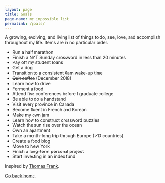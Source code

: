 ```yaml
---
layout: page
title: Goals
page-name: my impossible list
permalink: /goals/
---
```


A growing, evolving, and living list of things to do, see, love, and accomplish throughout my life. Items are in no particular order. 

 * Run a half marathon
 * Finish a NYT Sunday crossword in less than 20 minutes
 * Pay off my student loans
 * Get a dog
 * Transition to a consistent 6am wake-up time
 * ~~Quit coffee~~ (December 2018)
 * Learn how to drive
 * Ferment a food
 * Attend five conferences before I graduate college
 * Be able to do a handstand
 * Visit every province in Canada
 * Become fluent in French and Korean
 * Make my own jam
 * Learn how to construct crossword puzzles
 * Watch the sun rise over the ocean
 * Own an apartment
 * Take a month-long trip through Europe (>10 countries)
 * Create a food blog
 * Move to New York
 * Finish a long-term personal project
 * Start investing in an index fund

 Inspired by [Thomas Frank](https://collegeinfogeek.com/about/meet-the-author/my-impossible-list/).

 [Go back home](/).

